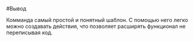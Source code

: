 #Вывод

Комманда самый простой и понятный шаблон. С помощью него легко можно создавать действия, что позволяет расширять функционал не переписывая код.